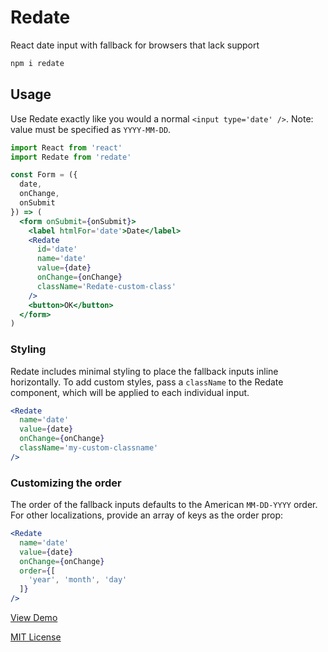 
# Redate

React date input with fallback for browsers that lack support

```sh
npm i redate
```

## Usage

Use Redate exactly like you would a normal `<input type='date' />`. Note: value must be specified as `YYYY-MM-DD`.

```jsx
import React from 'react'
import Redate from 'redate'

const Form = ({
  date,
  onChange,
  onSubmit
}) => (
  <form onSubmit={onSubmit}>
    <label htmlFor='date'>Date</label>
    <Redate
      id='date'
      name='date'
      value={date}
      onChange={onChange}
      className='Redate-custom-class'
    />
    <button>OK</button>
  </form>
)
```

### Styling

Redate includes minimal styling to place the fallback inputs inline horizontally. To add custom styles, pass a `className` to the Redate component, which will be applied to each individual input.

```jsx
<Redate
  name='date'
  value={date}
  onChange={onChange}
  className='my-custom-classname'
/>
```

### Customizing the order

The order of the fallback inputs defaults to the American `MM-DD-YYYY` order.
For other localizations, provide an array of keys as the order prop:

```jsx
<Redate
  name='date'
  value={date}
  onChange={onChange}
  order={[
    'year', 'month', 'day'
  ]}
/>
```

[View Demo](http://jxnblk.com/redate)

[MIT License](LICENSE.md)

